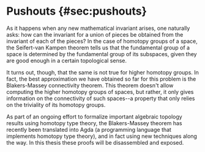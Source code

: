 # Pushouts {#sec:pushouts}

As it happens when any new mathematical invariant arises, one naturally asks: how can the invariant for a union of pieces be obtained from the invariant of each of the pieces? In the case of homotopy groups of a space, the Seifert-van Kampen theorem tells us that the fundamental group of a space is determined by the fundamental group of its subspaces, given they are good enough in a certain topological sense.

It turns out, though, that the same is not true for higher homotopy groups. In fact, the best approximation we have obtained so far for this problem is the Blakers-Massey connectivity theorem. This theorem doesn't allow computing the higher homotopy groups of spaces, but rather, it only gives information on the connectivity of such spaces--a property that only relies on the triviality of its homotopy groups.

As part of an ongoing effort to formalize important algebraic topology results using homotopy type theory, the Blakers-Massey theorem has recently been translated into Agda (a programming language that implements homotopy type theory), and in fact using new techniques along the way. In this thesis these proofs will be disassembled and exposed.
